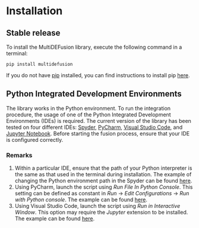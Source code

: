 # Installation

## Stable release

To install the MultiDEFusion library, execute the following command in a terminal:

```
pip install multidefusion
```

If you do not have [pip](https://pip.pypa.io) installed, you can find instructions to install pip [here](http://docs.python-guide.org/en/latest/starting/installation/).

## Python Integrated Development Environments

The library works in the Python environment. To run the integration procedure, the usage of one of the Python Integrated Development Environments (IDEs) is required. The current version of the library has been tested on four different IDEs: [Spyder](https://www.spyder-ide.org/), [PyCharm](https://www.jetbrains.com/pycharm/), [Visual Studio Code](https://code.visualstudio.com/), and [Jupyter Notebook](https://jupyter.org/). Before starting the fusion process, ensure that your IDE is configured correctly.

### Remarks

1. Within a particular IDE, ensure that the path of your Python interpreter is the same as that used in the terminal during installation. The example of changing the Python environment path in the Spyder can be found [here](https://docs.spyder-ide.org/current/faq.html#using-existing-environment).
2. Using PyCharm, launch the script using *Run File In Python Console*. This setting can be defined as constant in *Run* &#8594; *Edit Configurations* &#8594; *Run with Python console*. The example can be found [here](https://stackoverflow.com/questions/16874046/running-a-module-from-the-pycharm-console).
3. Using Visual Studio Code, launch the script using *Run in Interactive Window*. This option may require the *Jupyter* extension to be installed. The example can be found [here](https://stackoverflow.com/questions/75237574/get-the-python-console-in-a-vscode).


